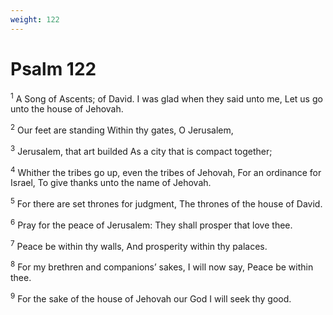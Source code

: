 ```yaml
---
weight: 122
---
```


# Psalm 122

<sup>1</sup> A Song of Ascents; of David. I was glad when they said unto me, Let us go unto the house of Jehovah. 

<sup>2</sup> Our feet are standing Within thy gates, O Jerusalem, 

<sup>3</sup> Jerusalem, that art builded As a city that is compact together; 

<sup>4</sup> Whither the tribes go up, even the tribes of Jehovah, For an ordinance for Israel, To give thanks unto the name of Jehovah. 

<sup>5</sup> For there are set thrones for judgment, The thrones of the house of David. 

<sup>6</sup> Pray for the peace of Jerusalem: They shall prosper that love thee. 

<sup>7</sup> Peace be within thy walls, And prosperity within thy palaces. 

<sup>8</sup> For my brethren and companions’ sakes, I will now say, Peace be within thee. 

<sup>9</sup> For the sake of the house of Jehovah our God I will seek thy good. 


